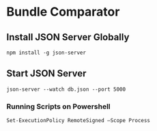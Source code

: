 # Bundle Comparator

## Install JSON Server Globally

`npm install -g json-server`

## Start JSON Server

`json-server --watch db.json --port 5000`

### Running Scripts on Powershell

`Set-ExecutionPolicy RemoteSigned –Scope Process`
